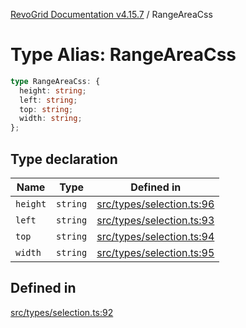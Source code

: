 [RevoGrid Documentation v4.15.7](README.md) / RangeAreaCss

# Type Alias: RangeAreaCss

```ts
type RangeAreaCss: {
  height: string;
  left: string;
  top: string;
  width: string;
};
```

## Type declaration

| Name | Type | Defined in |
| ------ | ------ | ------ |
| `height` | `string` | [src/types/selection.ts:96](https://github.com/revolist/revogrid/blob/4b66617ba213e84ecc08d523780ce49415de163a/src/types/selection.ts#L96) |
| `left` | `string` | [src/types/selection.ts:93](https://github.com/revolist/revogrid/blob/4b66617ba213e84ecc08d523780ce49415de163a/src/types/selection.ts#L93) |
| `top` | `string` | [src/types/selection.ts:94](https://github.com/revolist/revogrid/blob/4b66617ba213e84ecc08d523780ce49415de163a/src/types/selection.ts#L94) |
| `width` | `string` | [src/types/selection.ts:95](https://github.com/revolist/revogrid/blob/4b66617ba213e84ecc08d523780ce49415de163a/src/types/selection.ts#L95) |

## Defined in

[src/types/selection.ts:92](https://github.com/revolist/revogrid/blob/4b66617ba213e84ecc08d523780ce49415de163a/src/types/selection.ts#L92)
